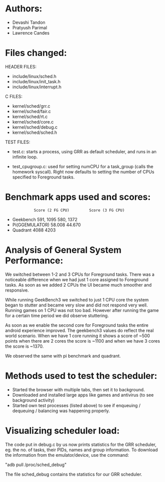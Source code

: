 
# Authors:
- Devashi Tandon
- Pratyush Parimal
- Lawrence Candes

# Files changed:

HEADER FILES:
- include/linux/sched.h
- include/linux/init_task.h
- include/linux/interrupt.h

C FILES:
- kernel/sched/grr.c
- kernel/sched/fair.c
- kernel/sched/rt.c
- kernel/sched/core.c
- kernel/sched/debug.c
- kernel/sched/sched.h

TEST FILES:

- test.c: starts a process, using GRR as default scheduler, and runs in an infinite loop.

- test_cpugroup.c: used for setting numCPU for a task_group (calls the homework syscall). Right now defaults to setting the number of CPUs specified to Foreground tasks.

# Benchmark apps used and scores:

                 Score (2 FG CPU)	      Score (3 FG CPU)
- Geekbench      591, 1095              580, 1372
- Pi(GGEMULATOR) 58.008                 44.670
- Quadrant       4088                   4203

# Analysis of General System Performance:

We switched between 1-2 and 3 CPUs for Foreground tasks.
There was a noticeable difference when we had just 1 core assigned to Foreground tasks.
As soon as we added 2 CPUs the UI became much smoother and responsive.

While running GeekBench3 we switched to just 1 CPU core the system began to stutter
and became very slow and did not respond very well. Running games on 1 CPU was not too bad.
However after running the game for a certain time period we did observe stuttering.

As soon as we enable the second core for Foreground tasks the entire android experience improved.
The geekbench3 values do reflect the real world scenario. When we have 1 core running it shows a score
of ~500 points when there are 2 cores the score is ~1100 and when we have 3 cores the score is ~1370.

We observed the same with pi benchmark and quadrant.

# Methods used to test the scheduler:

- Started the browser with multiple tabs, then set it to background.
- Downloaded and installed large apps like games and antivirus (to see background activity)
- Started own test processes (listed above) to see if enqueuing / dequeuing / balancing was happening properly.

# Visualizing scheduler load:

The code put in debug.c by us now prints statistics for the GRR scheduler, eg. the no. of tasks, their PIDs, names and group information.
To download the information from the emulator/device, use the command:

"adb pull /proc/sched_debug"

The file sched_debug contains the statistics for our GRR scheduler.
